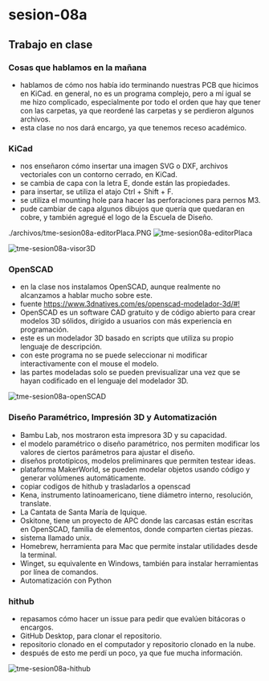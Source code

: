 # sesion-08a

## Trabajo en clase

### Cosas que hablamos en la mañana

- hablamos de cómo nos había ido terminando nuestras PCB que hicimos en KiCad. en general, no es un programa complejo, pero a mí igual se me hizo complicado, especialmente por todo el orden que hay que tener con las carpetas, ya que reordené las carpetas y se perdieron algunos archivos.
- esta clase no nos dará encargo, ya que tenemos receso académico.

### KiCad

- nos enseñaron cómo insertar una imagen SVG o DXF, archivos vectoriales con un contorno cerrado, en KiCad.
- se cambia de capa con la letra E, donde están las propiedades.
- para insertar, se utiliza el atajo Ctrl + Shift + F. 
- se utiliza el mounting hole para hacer las perforaciones para pernos M3.
- pude cambiar de capa algunos dibujos que quería que quedaran en cobre, y también agregué el logo de la Escuela de Diseño.

./archivos/tme-sesion08a-editorPlaca.PNG
![tme-sesion08a-editorPlaca](https://github.com/user-attachments/assets/ee7f2ad8-6c9d-45f3-a421-d6b60a161475)

![tme-sesion08a-visor3D](https://github.com/user-attachments/assets/8418c092-0b2e-4ea6-b033-d13e1e55e550)

### OpenSCAD

- en la clase nos instalamos OpenSCAD, aunque realmente no alcanzamos a hablar mucho sobre este.
- fuente <https://www.3dnatives.com/es/openscad-modelador-3d/#!>
- OpenSCAD es un software CAD gratuito y de código abierto para crear modelos 3D sólidos, dirigido a usuarios con más experiencia en programación.
- este es un modelador 3D basado en scripts que utiliza su propio lenguaje de descripción.
- con este programa no se puede seleccionar ni modificar interactivamente con el mouse el modelo.
- las partes modeladas solo se pueden previsualizar una vez que se hayan codificado en el lenguaje del modelador 3D.

![tme-sesion08a-openSCAD](https://github.com/user-attachments/assets/8ea2bf85-9e73-4caa-9d96-22fc57386591)

### Diseño Paramétrico, Impresión 3D y Automatización

- Bambu Lab, nos mostraron esta impresora 3D y su capacidad.
- el modelo paramétrico o diseño paramétrico, nos permiten modificar los valores de ciertos parámetros para ajustar el diseño.
- diseños prototipicos, modelos preliminares que permiten testear ideas.
- plataforma MakerWorld, se pueden modelar objetos usando código y generar volúmenes automáticamente.
- copiar codigos de hithub y trasladarlos a openscad
- Kena, instrumento latinoamericano, tiene diámetro interno, resolución, translate.
- La Cantata de Santa María de Iquique.
- Oskitone, tiene un proyecto de APC donde las carcasas están escritas en OpenSCAD, familia de elementos, donde comparten ciertas piezas.
- sistema llamado unix.
- Homebrew, herramienta para Mac que permite instalar utilidades desde la terminal.
- Winget, su equivalente en Windows, también para instalar herramientas por línea de comandos.
- Automatización con Python

### hithub

- repasamos cómo hacer un issue para pedir que evalúen bitácoras o encargos.
- GitHub Desktop, para clonar el repositorio.
- repositorio clonado en el computador y repositorio clonado en la nube.
- después de esto me perdí un poco, ya que fue mucha información.

![tme-sesion08a-hithub](https://github.com/user-attachments/assets/61378535-9435-4050-917c-a9381b8f3d33)

